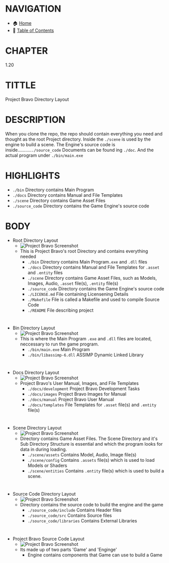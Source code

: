 # NAVIGATION
- 🏠 [Home](../../../README.md)
- 📖 [Table of Contents](../docs_Chapter_0.00_Welcome/doc_Chapter_0.10_Table_of_Contents.md)


# CHAPTER
1.20


# TITTLE
Project Bravo Directory Layout


# DESCRIPTION
When you clone the repo, the repo should contain everything you need and thought as the root Project directory. Inside the `./scene` is used by the engine to build a scene. The Engine's source code is inside...........`./source_code` Documents can be found ing `./doc`. And the actual program under `./bin/main.exe`

# HIGHLIGHTS
- `./bin` Directory contains Main Program
- `./docs` Directory contains Manual and File Templates
- `./scene` Directory contains Game Asset Files
- `./source_code` Directory contains the Game Engine's source code

# BODY

- Root Directory Layout
    - ![Project Bravo Screenshot](../../../docs/images/project_bravo_layout_directory.png "Project Bravo Screenshot")
    - This is Project Bravo's root Directory and contains everything needed
        - `./bin` Directory contains Main Program`.exe` and `.dll` files
        - `./docs` Directory contains Manual and File Templates for `.asset` and `.entity` files
        - `./scene` Directory contains Game Asset Files, such as Models, Images, Audio, `.asset` file(s), `.entity` file(s)
        - `./source_code` Directory contains the Game Engine's source code
        - `./LICENSE.md` File containing Licensening Details
        - `./Makefile` File is called a Makefile and used to compile Source Code
        - `./README` File describing project
#

- Bin Directory Layout
    - ![Project Bravo Screenshot](../../../docs/images/project_bravo_layout_directory_bin.png "Project Bravo Screenshot")
    - This is where the Main Program `.exe` and `.dll` files are located, neccessary to run the game program.
        -  `./bin/main.exe` Main Program
        - `./bin/libassimp-6.dll` ASSIMP Dynamic Linked Library

#

- Docs Directory Layout
    - ![Project Bravo Screenshot](../../../docs/images/project_bravo_layout_directory_docs.png "Project Bravo Screenshot")
    - Project Bravo's User Manual, Images, and File Templates
        - `./docs/development` Project Bravo Development Tasks
        - `./docs/images` Project Bravo Images for Manual
        - `./docs/manual` Project Bravo User Manual
        - `./docs/templates` File Templates for `.asset` file(s) and `.entity` file(s) 

#

- Scene Directory Layout
    - ![Project Bravo Screenshot](../../../docs/images/project_bravo_layout_directory_scene.png "Project Bravo Screenshot")
    - Directory contains Game Asset Files. The Scene Directory and it's Sub Directory Structure is essential and which the program looks for data in during loading. 
        - `./scene/assets` Contains Model, Audio, Image file(s)
        - `./scene/config` Contains `.assets` file(s) which is used to load Models or Shaders
        - `./scene/entities` Contains `.entity` file(s) which is used to build a scene.

#

- Source Code Directory Layout
    - ![Project Bravo Screenshot](../../../docs/images/project_bravo_layout_directory_source_code.png "Project Bravo Screenshot")
    - Directory contains the source code to build the engine and the game
        - `./source_code/include` Contains Header files 
        - `./source_code/src` Contains Source files
        - `./source_code/libraries` Contains External Libraries

#

- Project Bravo Source Code Layout
    - ![Project Bravo Screenshot](../../../docs/images/project_bravo_layout_source_code.png "Project Bravo Screeshot")
    - Its made up of two parts 'Game' and 'Enginge'
        - Engine contains components that Game can use to build a Game
